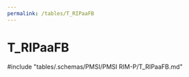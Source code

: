 ```yaml
---
permalink: /tables/T_RIPaaFB
---
```

# T_RIPaaFB
<!-- SPDX-License-Identifier: MPL-2.0 -->

<!-- ATTENTION : Ne pas supprimer ou modifier la ligne ci-dessous -->
#include "tables/.schemas/PMSI/PMSI RIM-P/T_RIPaaFB.md"
<!-- ATTENTION : Ne pas supprimer ou modifier la ligne ci-dessus -->
